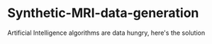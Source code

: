 # Synthetic-MRI-data-generation
Artificial Intelligence algorithms are data hungry, here's the solution
